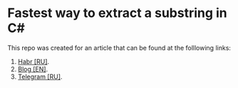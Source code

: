 # Fastest way to extract a substring in C#

This repo was created for an article that can be found at the folllowing links:
1. [Habr [RU]](https://habr.com/ru/articles/801187/).
2. [Blog [EN]](https://www.alexeyfv.xyz/2023/10/28/substring.html).
3. [Telegram [RU]](https://t.me/yet_another_dev/44).
